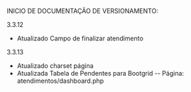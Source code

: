 INICIO DE DOCUMENTAÇÃO DE VERSIONAMENTO:



3.3.12

- Atualizado Campo de finalizar atendimento

3.3.13

- Atualizado charset página
- Atualizada Tabela de Pendentes para Bootgrid
-- Página: atendimentos/dashboard.php
